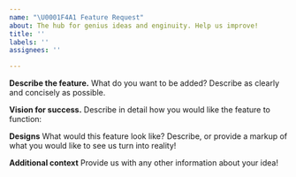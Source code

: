 ```yaml
---
name: "\U0001F4A1 Feature Request"
about: The hub for genius ideas and enginuity. Help us improve!
title: ''
labels: ''
assignees: ''

---
```


**Describe the feature.**
What do you want to be added? Describe as clearly and concisely as possible.

**Vision for success.**
Describe in detail how you would like the feature to function: 

**Designs**
What would this feature look like? Describe, or provide a markup of what you would like to see us turn into reality!

**Additional context**
Provide us with any other information about your idea!
